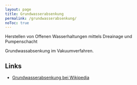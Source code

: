 ```yaml
---
layout: page
title: Grundwasserabsenkung
permalink: /grundwasserabsenkung/
noToc: true
---
```


Herstellen von Offenen Wasserhaltungen mittels Dreainage und Pumpenschacht

Grundwassabsenkung im Vakuumverfahren.


<h2>Links</h2>

<ul>
  <li><a href="https://de.wikipedia.org/wiki/Grundwasserabsenkung">Grundwasserabsenkung bei Wikipedia</a></li>
</ul>
